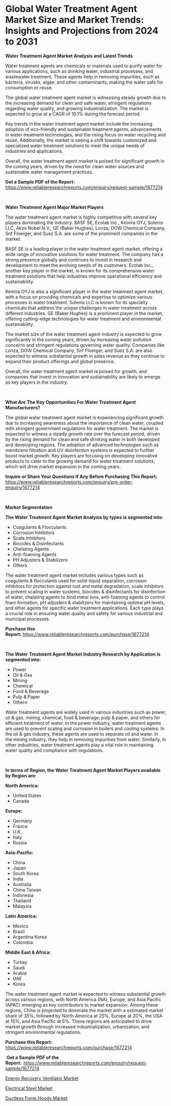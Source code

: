 <p><h1>Global Water Treatment Agent Market Size and Market Trends: Insights and Projections from 2024 to 2031</h1></p><p><strong>Water Treatment Agent Market Analysis and Latest Trends</strong></p>
<p><p>Water treatment agents are chemicals or materials used to purify water for various applications, such as drinking water, industrial processes, and wastewater treatment. These agents help in removing impurities, such as bacteria, viruses, algae, and other contaminants, making the water safe for consumption or reuse.</p><p>The global water treatment agent market is witnessing steady growth due to the increasing demand for clean and safe water, stringent regulations regarding water quality, and growing industrialization. The market is expected to grow at a CAGR of 10.1% during the forecast period.</p><p>Key trends in the water treatment agent market include the increasing adoption of eco-friendly and sustainable treatment agents, advancements in water treatment technologies, and the rising focus on water recycling and reuse. Additionally, the market is seeing a shift towards customized and specialized water treatment solutions to meet the unique needs of industries and applications.</p><p>Overall, the water treatment agent market is poised for significant growth in the coming years, driven by the need for clean water sources and sustainable water management practices.</p></p>
<p><strong>Get a Sample PDF of the Report:&nbsp;</strong> <a href="https://www.reliableresearchreports.com/enquiry/request-sample/1677214">https://www.reliableresearchreports.com/enquiry/request-sample/1677214</a></p>
<p>&nbsp;</p>
<p><strong>Water Treatment Agent Major Market Players</strong></p>
<p><p>The water treatment agent market is highly competitive with several key players dominating the industry. BASF SE, Ecolab Inc., Kemira OYJ, Solenis LLC, Akzo Nobel N.V., GE (Baker Hughes), Lonza, DOW Chemical Company, Snf Floerger, and Suez S.A. are some of the prominent companies in the market.</p><p>BASF SE is a leading player in the water treatment agent market, offering a wide range of innovative solutions for water treatment. The company has a strong presence globally and continues to invest in research and development to meet the evolving needs of its customers. Ecolab Inc., another key player in the market, is known for its comprehensive water treatment solutions that help industries improve operational efficiency and sustainability.</p><p>Kemira OYJ is also a significant player in the water treatment agent market, with a focus on providing chemicals and expertise to optimize various processes in water treatment. Solenis LLC is known for its specialty chemicals that address the unique challenges in water treatment across different industries. GE (Baker Hughes) is a prominent player in the market, offering cutting-edge technologies for water treatment and environmental sustainability.</p><p>The market size of the water treatment agent industry is expected to grow significantly in the coming years, driven by increasing water pollution concerns and stringent regulations governing water quality. Companies like Lonza, DOW Chemical Company, Snf Floerger, and Suez S.A. are also expected to witness substantial growth in sales revenue as they continue to expand their product offerings and global presence.</p><p>Overall, the water treatment agent market is poised for growth, and companies that invest in innovation and sustainability are likely to emerge as key players in the industry.</p></p>
<p>&nbsp;</p>
<p><strong>What Are The Key Opportunities For Water Treatment Agent Manufacturers?</strong></p>
<p><p>The global water treatment agent market is experiencing significant growth due to increasing awareness about the importance of clean water, coupled with stringent government regulations for water treatment. The market is expected to witness a steady growth rate over the forecast period, driven by the rising demand for clean and safe drinking water in both developed and developing regions. The adoption of advanced technologies such as membrane filtration and UV disinfection systems is expected to further boost market growth. Key players are focusing on developing innovative products to cater to the growing demand for water treatment solutions, which will drive market expansion in the coming years.</p></p>
<p><strong>Inquire or Share Your Questions If Any Before Purchasing This Report:</strong> <a href="https://www.reliableresearchreports.com/enquiry/pre-order-enquiry/1677214">https://www.reliableresearchreports.com/enquiry/pre-order-enquiry/1677214</a></p>
<p>&nbsp;</p>
<p><strong>Market Segmentation</strong></p>
<p><strong>The Water Treatment Agent Market Analysis by types is segmented into:</strong></p>
<p><ul><li>Coagulants & Flocculants</li><li>Corrosion Inhibitors</li><li>Scale Inhibitors</li><li>Biocides & Disinfectants</li><li>Chelating Agents</li><li>Anti-foaming Agents</li><li>PH Adjusters & Stabilizers</li><li>Others</li></ul></p>
<p><p>The water treatment agent market includes various types such as coagulants & flocculants used for solid-liquid separation, corrosion inhibitors for protection against rust and metal degradation, scale inhibitors to prevent scaling in water systems, biocides & disinfectants for disinfection of water, chelating agents to bind metal ions, anti-foaming agents to control foam formation, pH adjusters & stabilizers for maintaining optimal pH levels, and other agents for specific water treatment applications. Each type plays a crucial role in ensuring water quality and safety for various industrial and municipal processes.</p></p>
<p><strong>Purchase this Report:&nbsp;</strong><a href="https://www.reliableresearchreports.com/purchase/1677214">https://www.reliableresearchreports.com/purchase/1677214</a></p>
<p>&nbsp;</p>
<p><strong>The Water Treatment Agent Market Industry Research by Application is segmented into:</strong></p>
<p><ul><li>Power</li><li>Oil & Gas</li><li>Mining</li><li>Chemical</li><li>Food & Beverage</li><li>Pulp & Paper</li><li>Others</li></ul></p>
<p><p>Water treatment agents are widely used in various industries such as power, oil & gas, mining, chemical, food & beverage, pulp & paper, and others for efficient treatment of water. In the power industry, water treatment agents are used to prevent scaling and corrosion in boilers and cooling systems. In the oil & gas industry, these agents are used to separate oil and water. In the mining industry, they help in removing impurities from water. Similarly, in other industries, water treatment agents play a vital role in maintaining water quality and compliance with regulations.</p></p>
<p>&nbsp;</p>
<p><strong>In terms of Region, the Water Treatment Agent Market Players available by Region are:</strong></p>
<p>
    <p> <strong> North America: </strong>
        <ul>
            <li>United States</li>
            <li>Canada</li>
        </ul>
        </p> 
    <p> <strong> Europe: </strong>
        <ul>
            <li>Germany</li>
            <li>France</li>
            <li>U.K.</li>
            <li>Italy</li>
            <li>Russia</li>
        </ul>
        </p> 
    <p> <strong> Asia-Pacific: </strong>
        <ul>
            <li>China</li>
            <li>Japan</li>
            <li>South Korea</li>
            <li>India</li>
            <li>Australia</li>
            <li>China Taiwan</li>
            <li>Indonesia</li>
            <li>Thailand</li>
            <li>Malaysia</li>
        </ul>
        </p> 
    <p> <strong> Latin America: </strong>
        <ul>
            <li>Mexico</li>
            <li>Brazil</li>
            <li>Argentina Korea</li>
            <li>Colombia</li>
        </ul>
        </p> 
    <p> <strong> Middle East & Africa: </strong>
        <ul>
            <li>Turkey</li>
            <li>Saudi</li>
            <li>Arabia</li>
            <li>UAE</li>
            <li>Korea</li>
        </ul>
    </p>
    </p>
<p><p>The water treatment agent market is expected to witness substantial growth across various regions, with North America (NA), Europe, and Asia Pacific (APAC) emerging as key contributors to market expansion. Among these regions, China is projected to dominate the market with a estimated market share of 35%, followed by North America at 25%, Europe at 20%, the USA at 15%, and Asia Pacific at 5%. These regions are anticipated to drive market growth through increased industrialization, urbanization, and stringent environmental regulations.</p></p>
<p><strong>Purchase this Report: </strong><a href="https://www.reliableresearchreports.com/purchase/1677214">https://www.reliableresearchreports.com/purchase/1677214</a></p>
<p>&nbsp;<strong>Get a Sample PDF of the Report:&nbsp;&nbsp;</strong><a href="https://www.reliableresearchreports.com/enquiry/request-sample/1677214">https://www.reliableresearchreports.com/enquiry/request-sample/1677214</a></p>
<p><strong></strong></p>
<p><p><a href="https://view.publitas.com/reportprime-1/energy-recovery-ventilator-market-size-and-growth-market-segmentation-regional-and-country-breakdowns-and-market-trends-for-period-from-2024-2031/">Energy Recovery Ventilator Market</a></p><p><a href="https://view.publitas.com/reportprime-1/electrical-steel-market-offers-provide-insightful-data-for-the-time-period-from-2024-to-2031-and-also-provide-analysis-based-on-application-type-and-region/">Electrical Steel Market</a></p><p><a href="https://view.publitas.com/reportprime-1/ductless-fume-hoods-market-growth-market-trends-covid-19-impact-and-forecasts-for-period-from-2024-2031/">Ductless Fume Hoods Market</a></p></p>
